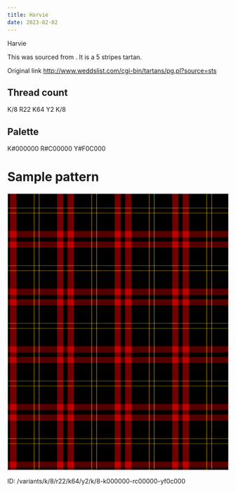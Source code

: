 ```yaml
---
title: Harvie
date: 2023-02-02
---
```

Harvie

This was sourced from <no value>.  It is a 5 stripes tartan.

Original link http://www.weddslist.com/cgi-bin/tartans/pg.pl?source=sts

## Thread count
K/8 R22 K64 Y2 K/8

## Palette
K#000000 R#C00000 Y#F0C000

# Sample pattern

![Tartan detail](tartan.png "K/8 R22 K64 Y2 K/8 tartan")

ID: /variants/k/8/r22/k64/y2/k/8-k000000-rc00000-yf0c000